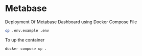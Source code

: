 # Metabase

Deployment Of Metabase Dashboard using Docker Compose File 

```bash
cp .env.example .env
```

To up the container

```bash
docker compose up .
```

